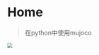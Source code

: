 # Home

>  在python中使用mujoco







<img src="https://gitee.com/seahipage/my_pics/raw/master/from_windows/zhin_family.png" style="zoom:70%;" />

